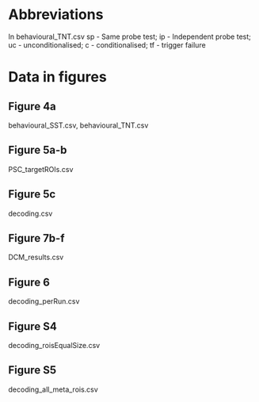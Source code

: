 # Abbreviations
In behavioural_TNT.csv
sp - Same probe test; ip - Independent probe test; uc - unconditionalised; c  - conditionalised; tf - trigger failure

# Data in figures
## Figure 4a
behavioural_SST.csv, behavioural_TNT.csv

## Figure 5a-b
PSC_targetROIs.csv

## Figure 5c
decoding.csv

## Figure 7b-f
DCM_results.csv

## Figure 6
decoding_perRun.csv

## Figure S4
decoding_roisEqualSize.csv

## Figure S5
decoding_all_meta_rois.csv

